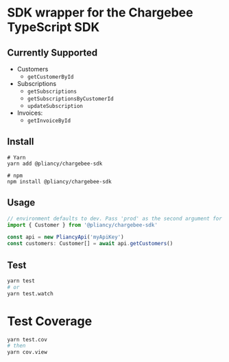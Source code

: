 # SDK wrapper for the Chargebee TypeScript SDK

## Currently Supported
- Customers
    - `getCustomerById`
- Subscriptions
    - `getSubscriptions`
    - `getSubscriptionsByCustomerId`
    - `updateSubscription`
- Invoices:
    - `getInvoiceById`
  
## Install
```shell
# Yarn
yarn add @pliancy/chargebee-sdk

# npm
npm install @pliancy/chargebee-sdk
```

## Usage

```typescript
// environment defaults to dev. Pass 'prod' as the second argument for producton
import { Customer } from '@pliancy/chargebee-sdk'

const api = new PliancyApi('myApiKey')
const customers: Customer[] = await api.getCustomers()
```

## Test

```bash
yarn test
# or
yarn test.watch
```

# Test Coverage

```bash
yarn test.cov
# then
yarn cov.view
```
